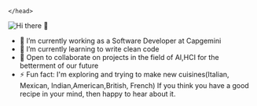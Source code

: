  <!DOCTYPE html>
<html>
	<head>
		<title>Venkat Giri, Tech & Space Enthusiast</title>
		
	</head>
 </html>
  
  
  ![Hi there 👋](https://images.unsplash.com/photo-1518770660439-4636190af475?ixlib=rb-1.2.1&ixid=eyJhcHBfaWQiOjEyMDd9&auto=format&fit=crop&w=1500&q=80)

<!--
**A-Venkat-Giri/A-Venkat-Giri** is a ✨ _special_ ✨ repository because its `README.md` (this file) appears on your GitHub profile.

Here are some ideas to get you started:
-->

- 🔭 I’m currently working as a Software Developer at Capgemini
- 🌱 I’m currently learning to write clean code
- 👯 Open to collaborate on projects in the field of AI,HCI for the betterment of our future
- ⚡ Fun fact: I'm exploring and trying to make new cuisines(Italian, Mexican, Indian,American,British, French)
               If you think you have a good recipe in your mind, then happy to hear about it.
               

